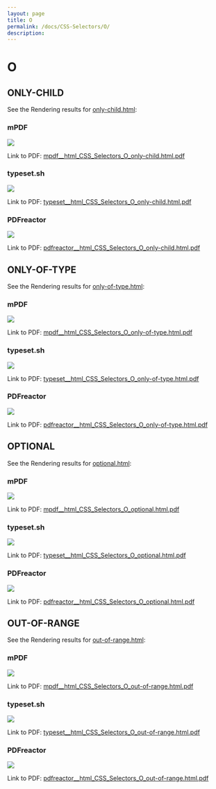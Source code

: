 ```yaml
---
layout: page
title: O
permalink: /docs/CSS-Selectors/O/
description: 
---
```


# O



## ONLY-CHILD

See the Rendering results for [only-child.html](/html/CSS%20Selectors/O/only-child.html):

### mPDF
![](mpdf__html_CSS_Selectors_O_only-child.html.png) 

Link to PDF: [mpdf__html_CSS_Selectors_O_only-child.html.pdf](mpdf__html_CSS_Selectors_O_only-child.html.pdf)

### typeset.sh
![](typeset__html_CSS_Selectors_O_only-child.html.png) 

Link to PDF: [typeset__html_CSS_Selectors_O_only-child.html.pdf](typeset__html_CSS_Selectors_O_only-child.html.pdf)

### PDFreactor
![](pdfreactor__html_CSS_Selectors_O_only-child.html.png) 

Link to PDF: [pdfreactor__html_CSS_Selectors_O_only-child.html.pdf](pdfreactor__html_CSS_Selectors_O_only-child.html.pdf)

## ONLY-OF-TYPE

See the Rendering results for [only-of-type.html](/html/CSS%20Selectors/O/only-of-type.html):

### mPDF
![](mpdf__html_CSS_Selectors_O_only-of-type.html.png) 

Link to PDF: [mpdf__html_CSS_Selectors_O_only-of-type.html.pdf](mpdf__html_CSS_Selectors_O_only-of-type.html.pdf)

### typeset.sh
![](typeset__html_CSS_Selectors_O_only-of-type.html.png) 

Link to PDF: [typeset__html_CSS_Selectors_O_only-of-type.html.pdf](typeset__html_CSS_Selectors_O_only-of-type.html.pdf)

### PDFreactor
![](pdfreactor__html_CSS_Selectors_O_only-of-type.html.png) 

Link to PDF: [pdfreactor__html_CSS_Selectors_O_only-of-type.html.pdf](pdfreactor__html_CSS_Selectors_O_only-of-type.html.pdf)

## OPTIONAL

See the Rendering results for [optional.html](/html/CSS%20Selectors/O/optional.html):

### mPDF
![](mpdf__html_CSS_Selectors_O_optional.html.png) 

Link to PDF: [mpdf__html_CSS_Selectors_O_optional.html.pdf](mpdf__html_CSS_Selectors_O_optional.html.pdf)

### typeset.sh
![](typeset__html_CSS_Selectors_O_optional.html.png) 

Link to PDF: [typeset__html_CSS_Selectors_O_optional.html.pdf](typeset__html_CSS_Selectors_O_optional.html.pdf)

### PDFreactor
![](pdfreactor__html_CSS_Selectors_O_optional.html.png) 

Link to PDF: [pdfreactor__html_CSS_Selectors_O_optional.html.pdf](pdfreactor__html_CSS_Selectors_O_optional.html.pdf)

## OUT-OF-RANGE

See the Rendering results for [out-of-range.html](/html/CSS%20Selectors/O/out-of-range.html):

### mPDF
![](mpdf__html_CSS_Selectors_O_out-of-range.html.png) 

Link to PDF: [mpdf__html_CSS_Selectors_O_out-of-range.html.pdf](mpdf__html_CSS_Selectors_O_out-of-range.html.pdf)

### typeset.sh
![](typeset__html_CSS_Selectors_O_out-of-range.html.png) 

Link to PDF: [typeset__html_CSS_Selectors_O_out-of-range.html.pdf](typeset__html_CSS_Selectors_O_out-of-range.html.pdf)

### PDFreactor
![](pdfreactor__html_CSS_Selectors_O_out-of-range.html.png) 

Link to PDF: [pdfreactor__html_CSS_Selectors_O_out-of-range.html.pdf](pdfreactor__html_CSS_Selectors_O_out-of-range.html.pdf)


